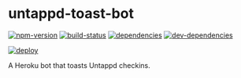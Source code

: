 # untappd-toast-bot

[![npm-version][npm-version-badge]][npm-version-href]
[![build-status][build-status-badge]][build-status-href]
[![dependencies][dependencies-badge]][dependencies-href]
[![dev-dependencies][dev-dependencies-badge]][dev-dependencies-href]


[![deploy][deploy-image]][deploy-href]


A Heroku bot that toasts Untappd checkins.


[npm-version-badge]: https://img.shields.io/npm/v/untappd-toast-bot.svg?style=flat-square
[npm-version-href]: https://www.npmjs.com/package/untappd-toast-bot

[build-status-badge]: https://img.shields.io/travis/scott113341/untappd-toast-bot.svg?style=flat-square
[build-status-href]: https://travis-ci.org/scott113341/untappd-toast-bot

[dependencies-badge]: https://img.shields.io/david/scott113341/untappd-toast-bot.svg?style=flat-square
[dependencies-href]: https://david-dm.org/scott113341/untappd-toast-bot#info=dependencies

[dev-dependencies-badge]: https://img.shields.io/david/dev/scott113341/untappd-toast-bot.svg?style=flat-square
[dev-dependencies-href]: https://david-dm.org/scott113341/untappd-toast-bot#info=devDependencies

[deploy-image]: https://www.herokucdn.com/deploy/button.svg
[deploy-href]: https://heroku.com/deploy
